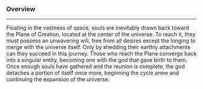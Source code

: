
### Overview
---
Floating in the vastness of space, souls are inevitably drawn back toward the Plane of Creation, located at the center of the universe. To reach it, they must possess an unwavering will, free from all desires except the longing to merge with the universe itself. Only by shedding their earthly attachments can they succeed in this journey. Those who reach the Plane converge back into a singular entity, becoming one with the god that gave birth to them. Once enough souls have gathered and the reunion is complete, the god detaches a portion of itself once more, beginning the cycle anew and continuing the expansion of the universe.